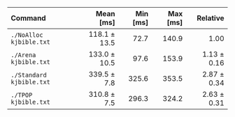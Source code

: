 | Command | Mean [ms] | Min [ms] | Max [ms] | Relative |
|:---|---:|---:|---:|---:|
| `./NoAlloc kjbible.txt` | 118.1 ± 13.5 | 72.7 | 140.9 | 1.00 |
| `./Arena kjbible.txt` | 133.0 ± 10.5 | 97.6 | 153.9 | 1.13 ± 0.16 |
| `./Standard kjbible.txt` | 339.5 ± 7.8 | 325.6 | 353.5 | 2.87 ± 0.34 |
| `./TPOP kjbible.txt` | 310.8 ± 7.5 | 296.3 | 324.2 | 2.63 ± 0.31 |
